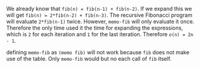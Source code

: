 We already know that `fib(n) = fib(n-1) + fib(n-2)`. If we expand this we will get
`fib(n) = 2*fib(n-2) + fib(n-3)`. The recursive Fibonacci program will evaluate
`2*fib(n-1)` twice. However, `memo-fib` will only evaluate it once. Therefore
the only time used it the time for expanding the expressions, which is `2` for
each iteration and `1` for the last iteration. Therefore `o(n) = 2n - 1`.

defining `memo-fib` as `(memo fib)` will not work because `fib` does not make
use of the table. Only `memo-fib` would but no each call of `fib` itself.

